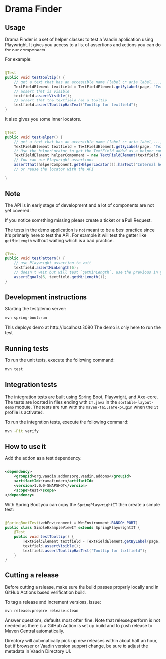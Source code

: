 # Drama Finder

## Usage

Drama Finder is a set of helper classes to test a Vaadin application using
Playwright.
It gives you access to a list of assertions and actions you can do for our
components.

For example:

```java

@Test
public void testTooltip() {
    // get a text that has an accessible name (label or aria label,...) equals to text field
    TextFieldElement textfield = TextFieldElement.getByLabel(page, "Textfield");
    // assert that is visible
    textfield.assertVisible();
    // assert that the textfield has a tooltip
    textfield.assertTooltipHasText("Tooltip for textfield");
}
```

It also gives you some inner locators.

```java

@Test
public void testHelper() {
    // get a text that has an accessible name (label or aria label,...) equals to text field
    TextFieldElement textfield = TextFieldElement.getByLabel(page, "TextField with helper component");
    // Use the helperLocator to get the TextField added as a helper component
    TextFieldElement helperComponent = new TextFieldElement(textfield.getHelperLocator());
    // You can use Playwright assertions
    assertThat(helperComponent.getHelperLocator()).hasText("Internal helper");
    // or reuse the locator with the API

}

```

## Note

The API is in early stage of development and a lot of components are not yet
covered.

If you notice something missing please create a ticket or a Pull Request.

The tests in the demo application is not meant to be a best practice since it's
primarly here to test the API.
For example it will test the getter like `getMinLength` without waiting which is
a bad practice.

```java

@Test
public void testPattern() {
    // use Playwright assertion to wait
    textfield.assertMinLength(6);
    // doesn't wait but will test `getMinLength`, use the previous in your code
    assertEquals(6, textfield.getMinLength());
}
```

## Development instructions

Starting the test/demo server:

```bash
mvn spring-boot:run
```

This deploys demo at http://localhost:8080
The demo is only here to run the test

## Running tests

To run the unit tests, execute the following command:

```bash
mvn test
```

## Integration tests

The integration tests are built using Spring Boot, Playwright, and Axe-core.
The tests are located in files ending with `IT.java` in the
`sortable-layout-demo` module.
The tests are run with the `maven-failsafe-plugin` when the `it` profile is
activated.

To run the integration tests, execute the following command:

```bash
mvn -Pit verify
```

## How to use it

Add the addon as a test dependency.

```xml

<dependency>
    <groupId>org.vaadin.addonsorg.vaadin.addons</groupId>
    <artifactId>dramafinder</artifactId>
    <version>1.0.0-SNAPSHOT</version>
    <scope>test</scope>
</dependency>
```

With Spring Boot you can copy the `SpringPlaywrightIT` then create a simple
test:

```java

@SpringBootTest(webEnvironment = WebEnvironment.RANDOM_PORT)
public class SimpleExampleViewIT extends SpringPlaywrightIT {
    @Test
    public void testTooltip() {
        TextFieldElement textfield = TextFieldElement.getByLabel(page, "Textfield");
        textfield.assertVisible();
        textfield.assertTooltipHasText("Tooltip for textfield");
    }
}
```

## Cutting a release

Before cutting a release, make sure the build passes properly locally and in
GitHub Actions based verification build.

To tag a release and increment versions, issue:

```bash
mvn release:prepare release:clean
```

Answer questions, defaults most often fine. Note that release:perform is not
needed as there is a GitHub Action is set up build and to push release to Maven
Central automatically.

Directory will automatically pick up new releases within about half an hour, but
if browser or Vaadin version support change, be sure to adjust the metadata in
Vaadin Directory UI.
